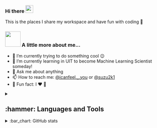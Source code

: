 ### Hi there <a href="https://www.facebook.com/suzu2k1/"><img src="https://media.giphy.com/media/hvRJCLFzcasrR4ia7z/giphy.gif" width="25px"></a>
This is the places I share my workspace and have fun with coding :pig_nose:

### <img src="https://media.giphy.com/media/VgCDAzcKvsR6OM0uWg/giphy.gif" width="50"> A little more about me...  
- 🔭 I’m currently trying to do something cool :wink:
- 🌱 I’m currently learning in UIT to become Machine Learning Scientist someday!
- 💬 Ask me about anything
- 📫 How to reach me: [@icanfeel._.you](https://www.instagram.com/icanfeel._.you/) or [@suzu2k1](https://www.facebook.com/suzu2k1/)
- :speak_no_evil: Fun fact: I :heart: :dog:

<details>
  <summary><h2>:hammer: Languages and Tools </h2></summary>
  </br>
  
👨‍💻 Programming languages
<p>
    <a href="#"><img alt="MIPS Assembly" src="https://custom-icon-badges.herokuapp.com/badge/Assembly-525252.svg?logo=asm-hex&logoColor=white"></a>
    <a href="#"><img alt="Bash" src="https://img.shields.io/badge/Bash-121011.svg?logo=gnu-bash&logoColor=white"></a>
    <a href="#"><img alt="C++" src="https://custom-icon-badges.herokuapp.com/badge/C++-9C033A.svg?logo=cpp2&logoColor=white"></a>
    <a href="#"><img alt="CSS" src="https://img.shields.io/badge/CSS-1572B6.svg?logo=css3&logoColor=white"></a>
    <a href="#"><img alt="HTML" src="https://img.shields.io/badge/HTML-E34F26.svg?logo=html5&logoColor=white"></a>
    <a href="#"><img alt="JavaScript" src="https://img.shields.io/badge/JavaScript-F7DF1E.svg?logo=javascript&logoColor=black"></a>
    <a href="#"><img alt="Java" src="https://img.shields.io/badge/Java-007396.svg?logo=java&logoColor=white"></a>
    <a href="#"><img alt="LaTeX" src="https://img.shields.io/badge/LaTeX-008080.svg?logo=LaTeX&logoColor=white"></a>
    <a href="#"><img alt="Markdown" src="https://img.shields.io/badge/Markdown-000000.svg?logo=markdown&logoColor=white"></a>
    <a href="#"><img alt="Python" src="https://img.shields.io/badge/Python-14354C.svg?logo=python&logoColor=white"></a>
    <a href="#"><img alt="SQL" src="https://custom-icon-badges.herokuapp.com/badge/SQL-025E8C.svg?logo=database&logoColor=white"></a>
</p>
  
🧰 Frameworks and libraries
<p>
    <a href="#"><img alt="Bootstrap" src="https://img.shields.io/badge/Bootstrap-7952B3.svg?logo=bootstrap&logoColor=white"></a>
    <a href="#"><img alt="Keras" src="https://img.shields.io/badge/Keras-D00000.svg?logo=Keras&logoColor=white"></a>
    <a href="#"><img alt="NumPy" src="https://img.shields.io/badge/Numpy-013243.svg?logo=numpy&logoColor=white"></a>
    <a href="#"><img alt="Pandas" src="https://img.shields.io/badge/Pandas-150458.svg?logo=pandas&logoColor=white"></a>
    <a href="#"><img alt="Pytest" src="https://img.shields.io/badge/Pytest-0A9EDC.svg?logo=pytest&logoColor=white"></a>
    <a href="#"><img alt="TensorFlow" src="https://img.shields.io/badge/TensorFlow-FF6F00.svg?logo=TensorFlow&logoColor=white"></a>
    <a href="#"><img alt="Django" src="https://img.shields.io/badge/-Django-092E20?logo=Django&logoColor=white"></a>
    <a href="#"><img alt="PySpark" src="https://img.shields.io/badge/-PySpark-E25A1C?logo=Apache%20Spark&logoColor=white"></a>

</p>

🗄️ Databases and cloud hosting

<p>
    <a href="#"><img alt="GitHub Pages" src="https://img.shields.io/badge/GitHub%20Pages-327FC7.svg?logo=github&logoColor=white"></a>
    <a href="#"><img alt="Heroku" src="https://img.shields.io/badge/Heroku-430098.svg?logo=heroku&logoColor=white"></a>
    <a href="#"><img alt="MongoDB" src ="https://img.shields.io/badge/MongoDB-4ea94b.svg?logo=mongodb&logoColor=white"></a>
    <a href="#"><img alt="MySQL" src="https://img.shields.io/badge/MySQL-00f.svg?logo=mysql&logoColor=white"></a>
    <a href="#"><img alt="Notion" src="https://img.shields.io/badge/Notion-010101.svg?logo=notion&logoColor=white"></a>
    <a href="#"><img alt="PostgreSQL" src ="https://img.shields.io/badge/PostgreSQL-316192.svg?logo=postgresql&logoColor=white"></a>
    <a href="#"><img alt="Redis" src="https://img.shields.io/badge/-Redis-DC382D?logo=Redis&logoColor=white"></a>
    <a href="#"><img alt="SQLite" src ="https://img.shields.io/badge/SQLite-07405e.svg?logo=sqlite&logoColor=white"></a>
</p>  
</details>


<details>
  <summary>:bar_chart: GitHub stats</summary>
  <br />

[![Anurag's GitHub stats](https://github-readme-stats.vercel.app/api?username=taolaobd&show_icons=true&&theme=tokyonight)](https://github.com/anuraghazra/github-readme-stats)

</details>

